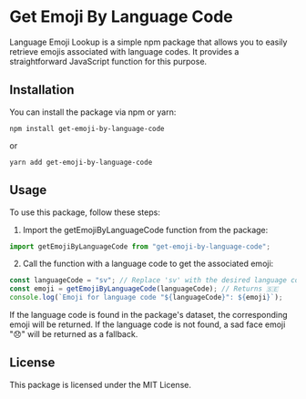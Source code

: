 # Get Emoji By Language Code

Language Emoji Lookup is a simple npm package that allows you to easily retrieve emojis associated with language codes. It provides a straightforward JavaScript function for this purpose.

## Installation

You can install the package via npm or yarn:

```shell
npm install get-emoji-by-language-code
```

or

```shell
yarn add get-emoji-by-language-code
```

## Usage

To use this package, follow these steps:

1. Import the getEmojiByLanguageCode function from the package:

```javascript
import getEmojiByLanguageCode from "get-emoji-by-language-code";
```

2. Call the function with a language code to get the associated emoji:

```javascript
const languageCode = "sv"; // Replace 'sv' with the desired language code
const emoji = getEmojiByLanguageCode(languageCode); // Returns 🇸🇪
console.log(`Emoji for language code "${languageCode}": ${emoji}`);
```

If the language code is found in the package's dataset, the corresponding emoji will be returned. If the language code is not found, a sad face emoji "😞" will be returned as a fallback.

## License

This package is licensed under the MIT License.
